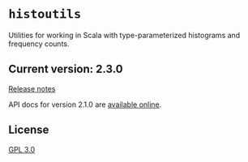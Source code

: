 # `histoutils`

Utilities for working in Scala with type-parameterized histograms and frequency counts.


## Current version: 2.3.0

[Release notes](releases.md)

API docs for version 2.1.0 are [available online](https://neelsmith.github.io/histoutils/api/edu/holycross/shot/histoutils/index.html).


## License

[GPL 3.0](https://opensource.org/licenses/gpl-3.0.html)
